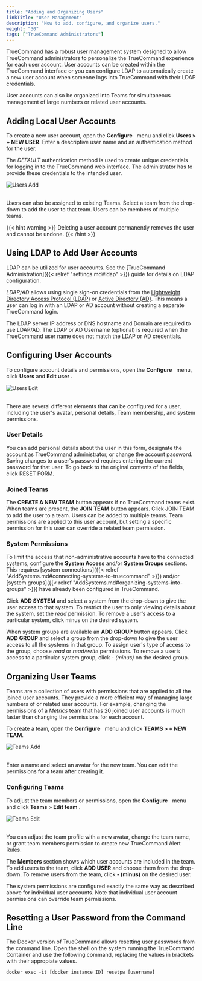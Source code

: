 ```yaml
---
title: "Adding and Organizing Users"
linkTitle: "User Management"
description: "How to add, configure, and organize users."
weight: "30"
tags: ["TrueCommand Administrators"]
---
```


TrueCommand has a robust user management system designed to allow TrueCommand administrators to personalize the TrueCommand experience for each user account.
User accounts can be created within the TrueCommand interface or you can configure LDAP to automatically create a new user account when someone logs into TrueCommand with their LDAP credentials.

User accounts can also be organized into Teams for simultaneous management of large numbers or related user accounts.

## Adding Local User Accounts

To create a new user account, open the **Configure** <i class="fa fa-cog" aria-hidden="true" title="Settings"></i>&nbsp; menu and click **Users > + NEW USER**.
Enter a descriptive user name and an authentication method for the user.

The *DEFAULT* authentication method is used to create unique credentials for logging in to the TrueCommand web interface.
The administrator has to provide these credentials to the intended user.

![Users Add](/images/TrueCommand/1.3/UsersAdd.png "Users Add")
<br><br>

Users can also be assigned to existing Teams.
Select a team from the drop-down to add the user to that team.
Users can be members of multiple teams.

{{< hint warning >}}
Deleting a user account permanently removes the user and cannot be undone.
{{< /hint >}}

## Using LDAP to Add User Accounts

LDAP can be utilized for user accounts.  See the [TrueCommand Administration]({{< relref "settings.md#ldap" >}}) guide for details on LDAP configuration.

*LDAP/AD* allows using single sign-on credentials from the [Lightweight Directory Access Protocol (LDAP)](https://en.wikipedia.org/wiki/Lightweight_Directory_Access_Protocol) or [Active Directory (AD)](https://en.wikipedia.org/wiki/Active_Directory).
This means a user can log in with an LDAP or AD account without creating a separate TrueCommand login.

The LDAP server IP address or DNS hostname and Domain are required to use LDAP/AD.
The LDAP or AD Username (optional) is required when the TrueCommand user name does not match the LDAP or AD credentials.

## Configuring User Accounts

To configure account details and permissions, open the **Configure** <i class="fa fa-cog" aria-hidden="true" title="Settings"></i>&nbsp; menu, click **Users** and **Edit user** <i class="fas fa-pen" aria-hidden="true" title="Edit"></i>.

![Users Edit](/images/TrueCommand/1.3/UsersEdit.png "Users Edit")
<br><br>

There are several different elements that can be configured for a user, including the user's avatar, personal details, Team membership, and system permissions.

### User Details

You can add personal details about the user in this form, designate the account as TrueCommand administrator, or change the account password.
Saving changes to a user's password requires entering the current password for that user.
To go back to the original contents of the fields, click RESET FORM.

### Joined Teams

The **CREATE A NEW TEAM** button appears if no TrueCommand teams exist.
When teams are present, the **JOIN TEAM** button appears.
Click JOIN TEAM to add the user to a team.
Users can be added to multiple teams.
Team permissions are applied to this user account, but setting a specific permission for this user can override a related team permission.

### System Permissions

To limit the access that non-administrative accounts have to the connected systems, configure the **System Access** and/or **System Groups** sections.
This requires [system connections]({{< relref "AddSystems.md#connecting-systems-to-truecommand" >}}) and/or [system groups]({{< relref "AddSystems.md#organizing-systems-into-groups" >}}) have already been configured in TrueCommand.

Click **ADD SYSTEM** and select a system from the drop-down to give the user access to that system.
To restrict the user to only viewing details about the system, set the *read* permission.
To remove a user’s access to a particular system, click minus on the desired system.

When system groups are available an **ADD GROUP** button appears.
Click **ADD GROUP** and select a group from the drop-down to give the user access to all the systems in that group.
To assign user's type of access to the group, choose *read* or *read/write* permissions.
To remove a user’s access to a particular system group, click *- (minus)* on the desired group.

## Organizing User Teams

Teams are a collection of users with permissions that are applied to all the joined user accounts.
They provide a more efficient way of managing large numbers of or related user accounts.
For example, changing the permissions of a *Metrics* team that has 20 joined user accounts is much faster than changing the permissions for each account.

To create a team, open the **Configure** <i class="fa fa-cog" aria-hidden="true" title="Settings"></i>&nbsp; menu and click **TEAMS > + NEW TEAM**.

![Teams Add](/images/TrueCommand/1.3/TeamsAdd.png "Teams Add")
<br><br>

Enter a name and select an avatar for the new team.
You can edit the permissions for a team after creating it.

### Configuring Teams

To adjust the team members or permissions, open the **Configure** <i class="fa fa-cog" aria-hidden="true" title="Settings"></i>&nbsp; menu and click **Teams > Edit team** <i class="fas fa-pen" aria-hidden="true" title="Edit"></i>.

![Teams Edit](/images/TrueCommand/1.3/TeamsEdit.png "Teams Edit")
<br><br>

You can adjust the team profile with a new avatar, change the team name, or grant team members permission to create new TrueCommand Alert Rules.

The **Members** section shows which user accounts are included in the team.
To add users to the team, click **ADD USER** and choose them from the drop-down.
To remove users from the team, click **- (minus)** on the desired user.

The system permissions are configured exactly the same way as described above for individual user accounts.
Note that individual user account permissions can override team permissions.

## Resetting a User Password from the Command Line

The Docker version of TrueCommand allows resetting user passwords from the command line.  Open the shell on the system running the TrueCommand Container and use the following command, replacing the values in brackets with their appropiate values. 
```
docker exec -it [docker instance ID] resetpw [username]
```
